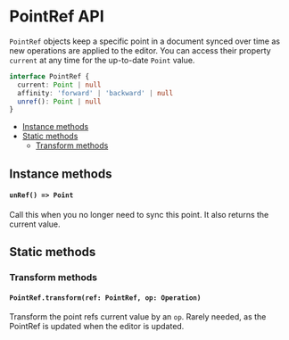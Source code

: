 # PointRef API

`PointRef` objects keep a specific point in a document synced over time as new operations are applied to the editor. You can access their property `current` at any time for the up-to-date `Point` value.

```typescript
interface PointRef {
  current: Point | null
  affinity: 'forward' | 'backward' | null
  unref(): Point | null
}
```

- [Instance methods](point-ref.md#instance-methods)
- [Static methods](point-ref.md#static-methods)
  - [Transform methods](point-ref.md#trasnform-methods)

## Instance methods

#### `unRef() => Point`

Call this when you no longer need to sync this point.
It also returns the current value.

## Static methods

### Transform methods

#### `PointRef.transform(ref: PointRef, op: Operation)`

Transform the point refs current value by an `op`.
Rarely needed, as the PointRef is updated when the editor is updated.
